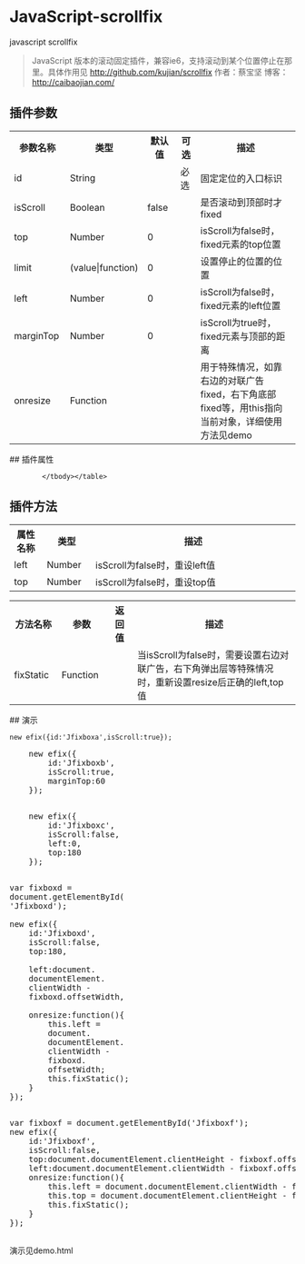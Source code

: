 # JavaScript-scrollfix

javascript scrollfix

> JavaScript 版本的滚动固定插件，兼容ie6，支持滚动到某个位置停止在那里。具体作用见 http://github.com/kujian/scrollfix 
> 作者：蔡宝坚 
> 博客：http://caibaojian.com/

## 插件参数
<table class="pars">
                <tbody><tr>
                  <th width="115">参数名称</th>
                  <th width="120">类型</th>
                    <th width="101">默认值</th>
                    <th width="52">可选</th>
                    <th width="1199">描述</th>
                </tr>
                <tr class="even">
                  <td><span role="presentation">id</span></td>
                  <td>String</td>
                  <td></td>
                  <td>必选</td>
                  <td>固定定位的入口标识</td>
                </tr>
                <tr>
                  <td><span role="presentation">isScroll</span></td>
                  <td>Boolean</td>
                  <td>false</td>
                  <td>&nbsp;</td>
                  <td>是否滚动到顶部时才fixed</td>
                </tr>
                <tr class="even">
                  <td><span role="presentation">top</span></td>
                  <td>Number</td>
                  <td>0</td>
                  <td></td>
                  <td>isScroll为false时，fixed元素的top位置</td>
                </tr>
                <tr class="even">
                  <td><span role="presentation">limit</span></td>
                  <td>(value|function)</td>
                  <td>0</td>
                  <td></td>
                  <td>设置停止的位置的位置</td>
                </tr>
                <tr>
                  <td><span role="presentation">left</span></td>
                  <td>Number</td>
                  <td>0</td>
                  <td></td>
                  <td>isScroll为false时，fixed元素的left位置</td>
                </tr>  
                <tr class="even">
                  <td><span role="presentation">marginTop</span></td>
                  <td>Number</td>
                  <td>0</td>
                  <td></td>
                  <td>isScroll为true时，fixed元素与顶部的距离</td>
                </tr>
                <tr>
                  <td><span role="presentation">onresize</span></td>
                  <td>Function</td>
                  <td>&nbsp;</td>
                  <td>&nbsp;</td>
                  <td>用于特殊情况，如靠右边的对联广告fixed，右下角底部fixed等，用this指向当前对象，详细使用方法见demo</td>
                </tr>
            </tbody></table>
## 插件属性
<table class="pars">
            <tbody><tr>
              <th width="99">属性名称</th>
              <th width="100">类型</th>
                <th width="1304">描述</th>
            </tr>
            <tr class="even">
                <td><span role="presentation">left</span></td>
                  <td>Number</td>
                  <td>isScroll为false时，重设left值</td>
              </tr>
              <tr>
                <td><span role="presentation">top</span></td>
                  <td>Number</td>
                  <td>isScroll为false时，重设top值</td>
            </tr>

            </tbody></table>
## 插件方法
<table class="pars">
            <tbody><tr>
              <th width="99">方法名称</th>
              <th width="98">参数</th>
              <th width="100">返回值</th>
                <th width="1304">描述</th>
            </tr>
            <tr class="even"><td><span role="presentation">fixStatic</span></td>
                  <td>Function</td>
                  <td></td>
                  <td>当isScroll为false时，需要设置右边对联广告，右下角弹出层等特殊情况时，重新设置resize后正确的left,top值</td>
            </tr></tbody></table>
## 演示
<pre><code>new efix({id:'Jfixboxa',isScroll:true});</code></pre>

<pre>
    new efix({
        id:'Jfixboxb',
        isScroll:true,
        marginTop:60
    });
                    </pre>

<pre>
    new efix({
        id:'Jfixboxc',
        isScroll:false,
        left:0,
        top:180
    });
        </pre>

 <pre>
var fixboxd = 
document.getElementById(
'Jfixboxd');

new efix({
    id:'Jfixboxd',
    isScroll:false,
    top:180,

    left:document.
    documentElement.
    clientWidth - 
    fixboxd.offsetWidth,

    onresize:function(){
        this.left = 
        document.
        documentElement.
        clientWidth - 
        fixboxd.
        offsetWidth;
        this.fixStatic();
    }
});
        </pre>

<pre>
var fixboxf = document.getElementById('Jfixboxf');
new efix({
    id:'Jfixboxf',
    isScroll:false,
    top:document.documentElement.clientHeight - fixboxf.offsetHeight,
    left:document.documentElement.clientWidth - fixboxf.offsetWidth,
    onresize:function(){
        this.left = document.documentElement.clientWidth - fixboxf.offsetWidth;
        this.top = document.documentElement.clientHeight - fixboxf.offsetHeight;
        this.fixStatic();
    }
});
        </pre>

演示见demo.html
